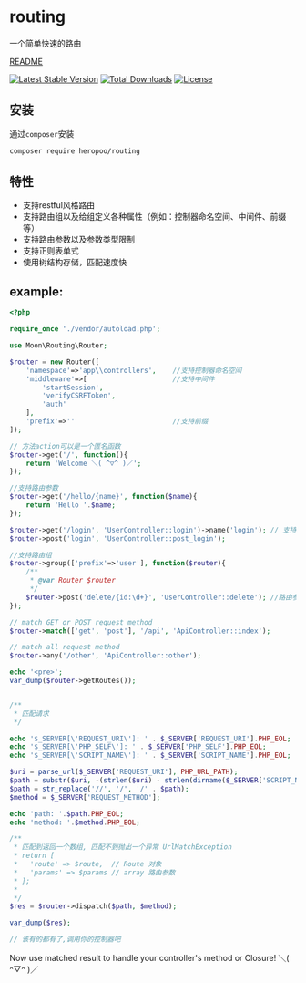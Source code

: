 # routing
一个简单快速的路由

[README](./README.md)

[![Latest Stable Version](https://poser.pugx.org/heropoo/routing/v/stable)](https://packagist.org/packages/heropoo/routing)
[![Total Downloads](https://poser.pugx.org/heropoo/routing/downloads)](https://packagist.org/packages/heropoo/routing)
[![License](https://poser.pugx.org/heropoo/routing/license)](https://packagist.org/packages/heropoo/routing)

## 安装
通过`composer`安装
```sh
composer require heropoo/routing
```

## 特性
- 支持restful风格路由
- 支持路由组以及给组定义各种属性（例如：控制器命名空间、中间件、前缀等）
- 支持路由参数以及参数类型限制
- 支持正则表单式 
- 使用树结构存储，匹配速度快

## example:
```php
<?php

require_once './vendor/autoload.php';

use Moon\Routing\Router;

$router = new Router([
    'namespace'=>'app\\controllers',    //支持控制器命名空间
    'middleware'=>[                     //支持中间件
        'startSession',
        'verifyCSRFToken',
        'auth'
    ],
    'prefix'=>''                        //支持前缀
]);

// 方法action可以是一个匿名函数
$router->get('/', function(){
    return 'Welcome ＼( ^▽^ )／';
});

//支持路由参数
$router->get('/hello/{name}', function($name){
    return 'Hello '.$name;
});

$router->get('/login', 'UserController::login')->name('login'); // 支持给你的路由自定义名称
$router->post('login', 'UserController::post_login');

//支持路由组
$router->group(['prefix'=>'user'], function($router){
    /**
     * @var Router $router
     */
    $router->post('delete/{id:\d+}', 'UserController::delete'); //路由参数 支持正则类型 {param:type}
});

// match GET or POST request method
$router->match(['get', 'post'], '/api', 'ApiController::index');

// match all request method
$router->any('/other', 'ApiController::other');

echo '<pre>';
var_dump($router->getRoutes());


/**
 * 匹配请求
 */

echo '$_SERVER[\'REQUEST_URI\']: ' . $_SERVER['REQUEST_URI'].PHP_EOL;
echo '$_SERVER[\'PHP_SELF\']: ' . $_SERVER['PHP_SELF'].PHP_EOL;
echo '$_SERVER[\'SCRIPT_NAME\']: ' . $_SERVER['SCRIPT_NAME'].PHP_EOL;

$uri = parse_url($_SERVER['REQUEST_URI'], PHP_URL_PATH);
$path = substr($uri, -(strlen($uri) - strlen(dirname($_SERVER['SCRIPT_NAME']))));
$path = str_replace('//', '/', '/' . $path);
$method = $_SERVER['REQUEST_METHOD'];

echo 'path: '.$path.PHP_EOL;
echo 'method: '.$method.PHP_EOL;

/**
 * 匹配到返回一个数组, 匹配不到抛出一个异常 UrlMatchException
 * return [
 *   'route' => $route,  // Route 对象
 *   'params' => $params // array 路由参数
 * ];
 *
 */
$res = $router->dispatch($path, $method);

var_dump($res);

// 该有的都有了,调用你的控制器吧

```

Now use matched result to handle your controller's method or Closure! ＼( ^▽^ )／
